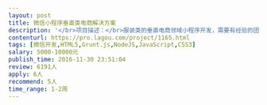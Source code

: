 ```yaml
---                
layout: post       
title: 微信小程序垂直类电商解决方案           
description: '</br>项目描述：</br>服装类的垂直电商领域小程序开发，需要有经验的团队根据需求完成原型到开发的工作</br></br>项目需求：</br>需要有一些功能，如购物车，商品列表，喜欢/不喜欢列表，根据一定的内容算法进行列表排序，形成用户喜好</br></br>人员要求：</br>优先考虑北京的开发者，其他地区有经验丰富的也可沟通</br>'     
contenturl: https://pro.lagou.com/project/1165.html      
tags: [微信开发,HTML5,Grunt.js,NodeJS,JavaScript,CSS3]            
salary: 5000-10000元          
publish_time: 2016-11-30 23:51:04         
review: 6191人                   
apply: 6人                   
recommend: 5人                   
time_range: 1-2周              
---                 
```

